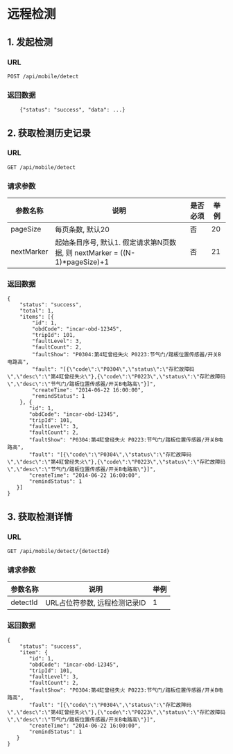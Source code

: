 # 远程检测

## 1. 发起检测
### URL
`POST /api/mobile/detect`

### 返回数据

```
    {"status": "success", "data": ...}
```

## 2. 获取检测历史记录
### URL
`GET /api/mobile/detect`

### 请求参数

| 参数名称 | 说明 | 是否必须 | 举例 |
| -------- | ---- | -------- | ---- |
| pageSize | 每页条数, 默认20 | 否 | 20 |
| nextMarker | 起始条目序号, 默认1. 假定请求第N页数据, 则 nextMarker = ((N-1)*pageSize)+1 | 否 | 21 |

### 返回数据
```
{
    "status": "success",
    "total": 1,
    "items": [{
        "id": 1,
        "obdCode": "incar-obd-12345",
        "tripId": 101,
        "faultLevel": 3,
        "faultCount": 2,
        "faultShow": "P0304:第4缸曾经失火 P0223:节气门/踏板位置传感器/开关B电路高",
        "fault": "[{\"code\":\"P0304\",\"status\":\"存贮故障码\",\"desc\":\"第4缸曾经失火\"},{\"code\":\"P0223\",\"status\":\"存贮故障码\",\"desc\":\"节气门/踏板位置传感器/开关B电路高\"}]",
        "createTime": "2014-06-22 16:00:00",
        "remindStatus": 1
    }, {
       "id": 1,
       "obdCode": "incar-obd-12345",
       "tripId": 101,
       "faultLevel": 3,
       "faultCount": 2,
       "faultShow": "P0304:第4缸曾经失火 P0223:节气门/踏板位置传感器/开关B电路高",
       "fault": "[{\"code\":\"P0304\",\"status\":\"存贮故障码\",\"desc\":\"第4缸曾经失火\"},{\"code\":\"P0223\",\"status\":\"存贮故障码\",\"desc\":\"节气门/踏板位置传感器/开关B电路高\"}]",
       "createTime": "2014-06-22 16:00:00",
       "remindStatus": 1
   }]
}
```

## 3. 获取检测详情
### URL
`GET /api/mobile/detect/{detectId}`

### 请求参数

| 参数名称 | 说明 | 举例 |
| -------- | ---- | ---- |
| detectId | URL占位符参数, 远程检测记录ID | 1 |

### 返回数据
```
{
    "status": "success",
    "item": {
       "id": 1,
       "obdCode": "incar-obd-12345",
       "tripId": 101,
       "faultLevel": 3,
       "faultCount": 2,
       "faultShow": "P0304:第4缸曾经失火 P0223:节气门/踏板位置传感器/开关B电路高",
       "fault": "[{\"code\":\"P0304\",\"status\":\"存贮故障码\",\"desc\":\"第4缸曾经失火\"},{\"code\":\"P0223\",\"status\":\"存贮故障码\",\"desc\":\"节气门/踏板位置传感器/开关B电路高\"}]",
       "createTime": "2014-06-22 16:00:00",
       "remindStatus": 1
   }
}
```